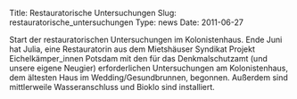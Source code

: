 Title: Restauratorische Untersuchungen
Slug: restauratorische_untersuchungen
Type: news
Date: 2011-06-27

<p>Start der restauratorischen Untersuchungen im Kolonistenhaus. Ende Juni hat Julia, eine Restauratorin aus dem Mietshäuser Syndikat Projekt Eichelkämper_innen Potsdam mit den für das Denkmalschutzamt (und unsere eigene Neugier) erforderlichen Untersuchungen am Kolonistenhaus, dem ältesten Haus im Wedding/Gesundbrunnen, begonnen.
Außerdem sind mittlerweile Wasseranschluss und Bioklo sind installiert.</p>

